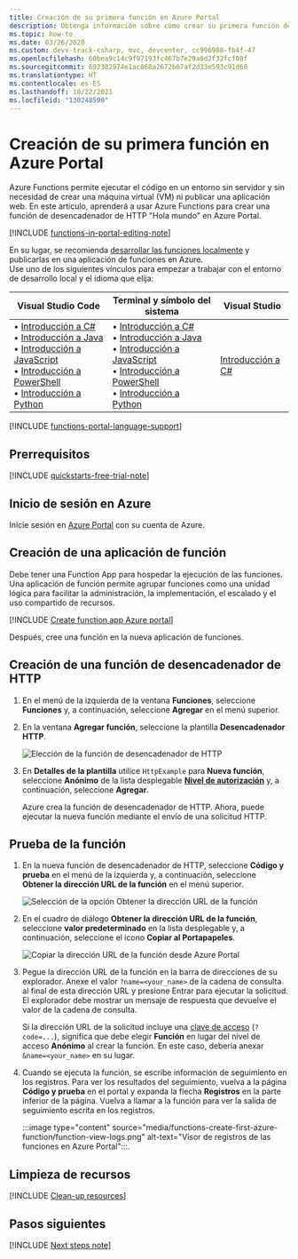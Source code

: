 ```yaml
---
title: Creación de su primera función en Azure Portal
description: Obtenga información sobre cómo crear su primera función de Azure para su ejecución sin servidor mediante Azure Portal.
ms.topic: how-to
ms.date: 03/26/2020
ms.custom: devx-track-csharp, mvc, devcenter, cc996988-fb4f-47
ms.openlocfilehash: 60bea9c14c9f97193fc467b7e29a6d2f32fcf08f
ms.sourcegitcommit: 692382974e1ac868a2672b67af2d33e593c91d60
ms.translationtype: HT
ms.contentlocale: es-ES
ms.lasthandoff: 10/22/2021
ms.locfileid: "130248590"
---
```

# <a name="create-your-first-function-in-the-azure-portal"></a>Creación de su primera función en Azure Portal

Azure Functions permite ejecutar el código en un entorno sin servidor y sin necesidad de crear una máquina virtual (VM) ni publicar una aplicación web. En este artículo, aprenderá a usar Azure Functions para crear una función de desencadenador de HTTP "Hola mundo" en Azure Portal.

[!INCLUDE [functions-in-portal-editing-note](../../includes/functions-in-portal-editing-note.md)] 

En su lugar, se recomienda [desarrollar las funciones localmente](functions-develop-local.md) y publicarlas en una aplicación de funciones en Azure.  
Use uno de los siguientes vínculos para empezar a trabajar con el entorno de desarrollo local y el idioma que elija:

| Visual Studio Code | Terminal y símbolo del sistema | Visual Studio |
| --- | --- | --- |
|  &bull;&nbsp;[Introducción a C#](./create-first-function-vs-code-csharp.md)<br/>&bull;&nbsp;[Introducción a Java](./create-first-function-vs-code-java.md)<br/>&bull;&nbsp;[Introducción a JavaScript](./create-first-function-vs-code-node.md)<br/>&bull;&nbsp;[Introducción a PowerShell](./create-first-function-vs-code-powershell.md)<br/>&bull;&nbsp;[Introducción a Python](./create-first-function-vs-code-python.md) |&bull;&nbsp;[Introducción a C#](./create-first-function-cli-csharp.md)<br/>&bull;&nbsp;[Introducción a Java](./create-first-function-cli-java.md)<br/>&bull;&nbsp;[Introducción a JavaScript](./create-first-function-cli-node.md)<br/>&bull;&nbsp;[Introducción a PowerShell](./create-first-function-cli-powershell.md)<br/>&bull;&nbsp;[Introducción a Python](./create-first-function-cli-python.md) | [Introducción a C#](functions-create-your-first-function-visual-studio.md) |

[!INCLUDE [functions-portal-language-support](../../includes/functions-portal-language-support.md)]

## <a name="prerequisites"></a>Prerrequisitos 

[!INCLUDE [quickstarts-free-trial-note](../../includes/quickstarts-free-trial-note.md)]

## <a name="sign-in-to-azure"></a>Inicio de sesión en Azure

Inicie sesión en [Azure Portal](https://portal.azure.com) con su cuenta de Azure.

## <a name="create-a-function-app"></a>Creación de una aplicación de función

Debe tener una Function App para hospedar la ejecución de las funciones. Una aplicación de función permite agrupar funciones como una unidad lógica para facilitar la administración, la implementación, el escalado y el uso compartido de recursos.

[!INCLUDE [Create function app Azure portal](../../includes/functions-create-function-app-portal.md)]

Después, cree una función en la nueva aplicación de funciones.

## <a name="create-an-http-trigger-function"></a><a name="create-function"></a>Creación de una función de desencadenador de HTTP

1. En el menú de la izquierda de la ventana **Funciones**, seleccione **Funciones** y, a continuación, seleccione **Agregar** en el menú superior. 
 
1. En la ventana **Agregar función**, seleccione la plantilla **Desencadenador HTTP**.

    ![Elección de la función de desencadenador de HTTP](./media/functions-create-first-azure-function/function-app-select-http-trigger.png)

1. En **Detalles de la plantilla** utilice `HttpExample` para **Nueva función**, seleccione **Anónimo** de la lista desplegable **[Nivel de autorización](functions-bindings-http-webhook-trigger.md#authorization-keys)** y, a continuación, seleccione **Agregar**.

    Azure crea la función de desencadenador de HTTP. Ahora, puede ejecutar la nueva función mediante el envío de una solicitud HTTP.

## <a name="test-the-function"></a>Prueba de la función

1. En la nueva función de desencadenador de HTTP, seleccione **Código y prueba** en el menú de la izquierda y, a continuación, seleccione **Obtener la dirección URL de la función** en el menú superior.

    ![Selección de la opción Obtener la dirección URL de la función](./media/functions-create-first-azure-function/function-app-select-get-function-url.png)

1. En el cuadro de diálogo **Obtener la dirección URL de la función**, seleccione **valor predeterminado** en la lista desplegable y, a continuación, seleccione el icono **Copiar al Portapapeles**. 

    ![Copiar la dirección URL de la función desde Azure Portal](./media/functions-create-first-azure-function/function-app-develop-tab-testing.png)

1. Pegue la dirección URL de la función en la barra de direcciones de su explorador. Anexe el valor `?name=<your_name>` de la cadena de consulta al final de esta dirección URL y presione Entrar para ejecutar la solicitud. El explorador debe mostrar un mensaje de respuesta que devuelve el valor de la cadena de consulta. 

    Si la dirección URL de la solicitud incluye una [clave de acceso](functions-bindings-http-webhook-trigger.md#authorization-keys) (`?code=...`), significa que debe elegir **Función** en lugar del nivel de acceso **Anónimo** al crear la función. En este caso, debería anexar `&name=<your_name>` en su lugar.

1. Cuando se ejecuta la función, se escribe información de seguimiento en los registros. Para ver los resultados del seguimiento, vuelva a la página **Código y prueba** en el portal y expanda la flecha **Registros** en la parte inferior de la página. Vuelva a llamar a la función para ver la salida de seguimiento escrita en los registros. 

    :::image type="content" source="media/functions-create-first-azure-function/function-view-logs.png" alt-text="Visor de registros de las funciones en Azure Portal":::.

## <a name="clean-up-resources"></a>Limpieza de recursos

[!INCLUDE [Clean-up resources](../../includes/functions-quickstart-cleanup.md)]

## <a name="next-steps"></a>Pasos siguientes

[!INCLUDE [Next steps note](../../includes/functions-quickstart-next-steps.md)]
